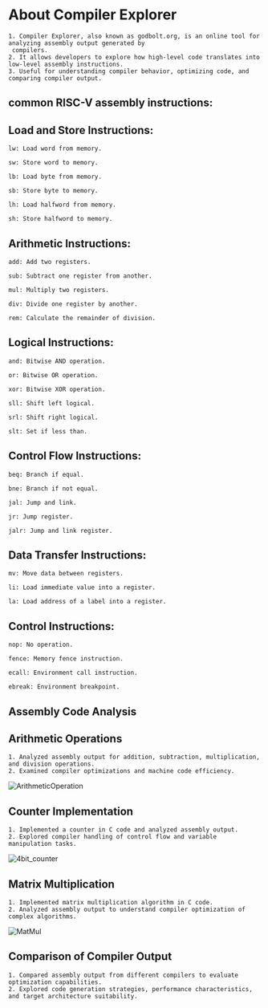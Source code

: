 # About Compiler Explorer
    1. Compiler Explorer, also known as godbolt.org, is an online tool for analyzing assembly output generated by 
     compilers.
    2. It allows developers to explore how high-level code translates into low-level assembly instructions.
    3. Useful for understanding compiler behavior, optimizing code, and comparing compiler output.

## common RISC-V assembly instructions:

## Load and Store Instructions:

    lw: Load word from memory.
    
    sw: Store word to memory.
    
    lb: Load byte from memory.
    
    sb: Store byte to memory.
    
    lh: Load halfword from memory.
    
    sh: Store halfword to memory.

## Arithmetic Instructions:

    add: Add two registers.
    
    sub: Subtract one register from another.
    
    mul: Multiply two registers.
    
    div: Divide one register by another.
    
    rem: Calculate the remainder of division.

## Logical Instructions:

    and: Bitwise AND operation.
    
    or: Bitwise OR operation.
    
    xor: Bitwise XOR operation.
    
    sll: Shift left logical.
    
    srl: Shift right logical.
    
    slt: Set if less than.

## Control Flow Instructions:

    beq: Branch if equal.
    
    bne: Branch if not equal.
    
    jal: Jump and link.
    
    jr: Jump register.
    
    jalr: Jump and link register.

## Data Transfer Instructions:

    mv: Move data between registers.
    
    li: Load immediate value into a register.
    
    la: Load address of a label into a register.

## Control Instructions:

    nop: No operation.
    
    fence: Memory fence instruction.
    
    ecall: Environment call instruction.
    
    ebreak: Environment breakpoint.

## Assembly Code Analysis
## Arithmetic Operations
    1. Analyzed assembly output for addition, subtraction, multiplication, and division operations.
    2. Examined compiler optimizations and machine code efficiency.
    
   ![ArithmeticOperation](https://github.com/LRAJA33/RISCV-HDP/assets/105126037/e0f06ce4-91fe-4866-b483-500ff0bdf7e6)

## Counter Implementation
    1. Implemented a counter in C code and analyzed assembly output.
    2. Explored compiler handling of control flow and variable manipulation tasks.
    
   ![4bit_counter](https://github.com/LRAJA33/RISCV-HDP/assets/105126037/69751c3f-ea96-4ecd-8c82-6721cbfbc48f)

## Matrix Multiplication
    1. Implemented matrix multiplication algorithm in C code.
    2. Analyzed assembly output to understand compiler optimization of complex algorithms.

   ![MatMul](https://github.com/LRAJA33/RISCV-HDP/assets/105126037/c64870fe-db68-440b-a87d-778cb26a5c89)
   
## Comparison of Compiler Output
    1. Compared assembly output from different compilers to evaluate optimization capabilities.
    2. Explored code generation strategies, performance characteristics, and target architecture suitability.
    






    
